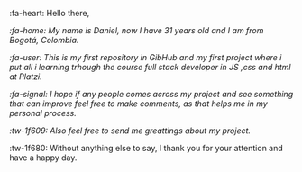 :fa-heart: Hello there,

*:fa-home: My name is Daniel, now I have 31 years old and I am from Bogotá, Colombia.*

*:fa-user: This is my first repository in GibHub and my first project where i put all i learning trhough the course full stack developer in JS ,css and html at Platzi.*

*:fa-signal: I hope if any people comes across my project and see something that can improve feel free to make comments, as that helps me in my personal process.*

*:tw-1f609: Also feel free to send me greattings about my project.*

:tw-1f680: Without anything else to say, I thank you for your attention and have a happy day.
